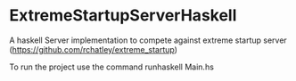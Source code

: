 # ExtremeStartupServerHaskell
A haskell Server implementation to compete against extreme startup server (https://github.com/rchatley/extreme_startup)

To run the project use the command
runhaskell Main.hs

